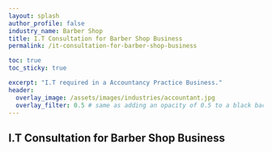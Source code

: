 ```yaml
---
layout: splash 
author_profile: false 
industry_name: Barber Shop
title: I.T Consultation for Barber Shop Business
permalink: /it-consultation-for-barber-shop-business

toc: true
toc_sticky: true

excerpt: "I.T required in a Accountancy Practice Business."
header:
  overlay_image: /assets/images/industries/accountant.jpg
  overlay_filter: 0.5 # same as adding an opacity of 0.5 to a black background
---
```


## I.T Consultation for Barber Shop Business